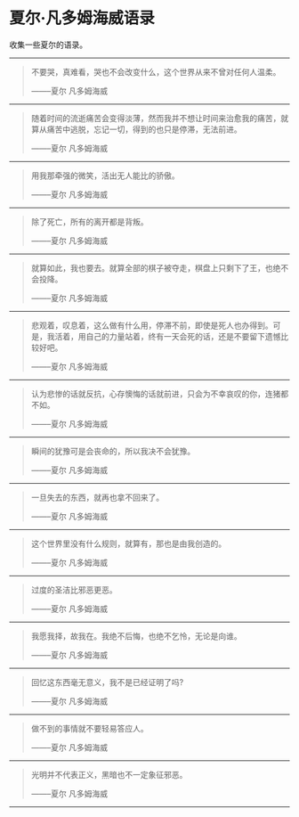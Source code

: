 # 夏尔·凡多姆海威语录


收集一些夏尔的语录。

---
> 不要哭，真难看，哭也不会改变什么，这个世界从来不曾对任何人温柔。
>
>   ——–夏尔 凡多姆海威
---
> 随着时间的流逝痛苦会变得淡薄，然而我并不想让时间来治愈我的痛苦，就算从痛苦中逃脱，忘记一切，得到的也只是停滞，无法前进。
>
> ——–夏尔 凡多姆海威
---
> 用我那牵强的微笑，活出无人能比的骄傲。
>
> ——–夏尔 凡多姆海威
---
> 除了死亡，所有的离开都是背叛。
>
> ——–夏尔 凡多姆海威
---
> 就算如此，我也要去。就算全部的棋子被夺走，棋盘上只剩下了王，也绝不会投降。
> 
> ——–夏尔 凡多姆海威
---
> 悲观着，叹息着，这么做有什么用，停滞不前，即使是死人也办得到。可是，我活着，用自己的力量站着，终有一天会死的话，还是不要留下遗憾比较好吧。
>
> ——–夏尔 凡多姆海威
---
> 认为悲惨的话就反抗，心存懊悔的话就前进，只会为不幸哀叹的你，连猪都不如。
> 
> ——–夏尔 凡多姆海威
---
> 瞬间的犹豫可是会丧命的，所以我决不会犹豫。
> 
> ——–夏尔 凡多姆海威
---
> 一旦失去的东西，就再也拿不回来了。
>
> ——–夏尔 凡多姆海威
---
> 这个世界里没有什么规则，就算有，那也是由我创造的。
>
> ——–夏尔 凡多姆海威
---
> 过度的圣洁比邪恶更恶。
> 
> ——–夏尔 凡多姆海威
---
> 我愿我择，故我在。我绝不后悔，也绝不乞怜，无论是向谁。
> 
> ——–夏尔 凡多姆海威
---
> 回忆这东西毫无意义，我不是已经证明了吗?
> 
> ——–夏尔 凡多姆海威
---
> 做不到的事情就不要轻易答应人。
>
> ——–夏尔 凡多姆海威
---
> 光明并不代表正义，黑暗也不一定象征邪恶。
>
> ——–夏尔 凡多姆海威
---
